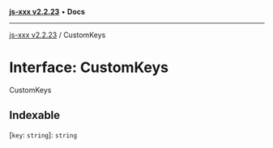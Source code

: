 [**js-xxx v2.2.23**](../README.md) • **Docs**

***

[js-xxx v2.2.23](../README.md) / CustomKeys

# Interface: CustomKeys

CustomKeys

## Indexable

 \[`key`: `string`\]: `string`
